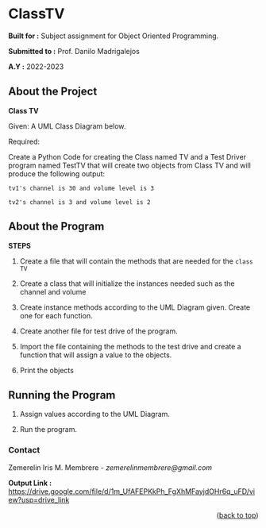 # ClassTV

  **Built for :** Subject assignment for Object Oriented Programming.

  **Submitted to :** Prof. Danilo Madrigalejos 
  
  **A.Y :** 2022-2023

## About the Project
**Class TV**

Given: A UML Class Diagram below.

Required:

Create a Python Code for creating the Class named TV and a Test Driver program named TestTV that will create two objects from Class TV and will produce the following output:

    tv1's channel is 30 and volume level is 3
    
    tv2's channel is 3 and volume level is 2

## About the Program
**STEPS**

1. Create a file that will contain the methods that are needed for the ``class TV`` 

2. Create a class that will initialize the instances needed such as the channel and volume

3. Create instance methods according to the UML Diagram given. Create one for each function.

4. Create another file for test drive of the program.

5. Import the file containing the methods to the test drive and create a function that will assign a value to the objects.

6. Print the objects

## Running the Program

1. Assign values according to the UML Diagram.

2. Run the program.

### Contact
Zemerelin Iris M. Membrere - _zemerelinmembrere@gmail.com_

**Output Link :** https://drive.google.com/file/d/1m_UfAFEPKkPh_FgXhMFayjdOHr6q_uFD/view?usp=drive_link

<p align="right">(<a href="#readme-top">back to top</a>)</p>
